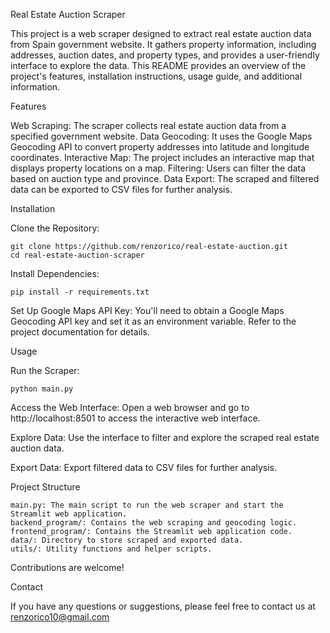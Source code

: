 Real Estate Auction Scraper

This project is a web scraper designed to extract real estate auction data from Spain government website. It gathers property information, including addresses, auction dates, and property types, and provides a user-friendly interface to explore the data. This README provides an overview of the project's features, installation instructions, usage guide, and additional information.

Features

Web Scraping: The scraper collects real estate auction data from a specified government website.
Data Geocoding: It uses the Google Maps Geocoding API to convert property addresses into latitude and longitude coordinates.
Interactive Map: The project includes an interactive map that displays property locations on a map.
Filtering: Users can filter the data based on auction type and province.
Data Export: The scraped and filtered data can be exported to CSV files for further analysis.

Installation

Clone the Repository:

    git clone https://github.com/renzorico/real-estate-auction.git
    cd real-estate-auction-scraper

Install Dependencies:

    pip install -r requirements.txt

Set Up Google Maps API Key:
    You'll need to obtain a Google Maps Geocoding API key and set it as an environment variable. Refer to the project documentation for details.

Usage

Run the Scraper:

    python main.py

Access the Web Interface:
    Open a web browser and go to http://localhost:8501 to access the interactive web interface.

Explore Data:
    Use the interface to filter and explore the scraped real estate auction data.

Export Data:
    Export filtered data to CSV files for further analysis.

Project Structure

    main.py: The main script to run the web scraper and start the Streamlit web application.
    backend_program/: Contains the web scraping and geocoding logic.
    frontend_program/: Contains the Streamlit web application code.
    data/: Directory to store scraped and exported data.
    utils/: Utility functions and helper scripts.

Contributions are welcome!

Contact

If you have any questions or suggestions, please feel free to contact us at renzorico10@gmail.com
